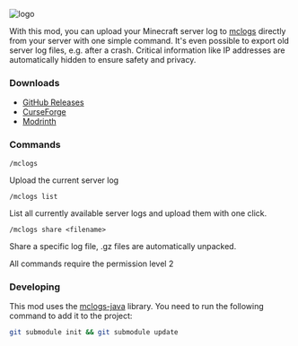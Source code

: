 ![logo](https://mclo.gs/img/logo.png)

With this mod, you can upload your Minecraft server log to [mclogs](https://mclo.gs) directly from your server
with one simple command. It's even possible to export old server log files, e.g. after a crash. Critical information
like IP addresses are automatically hidden to ensure safety and privacy.

### Downloads
- [GitHub Releases](https://github.com/aternosorg/mclogs-forgec/releases)
- [CurseForge](https://www.curseforge.com/minecraft/mc-mods/mc-logs)
- [Modrinth](https://modrinth.com/mod/mclogs)

### Commands
```
/mclogs
```
Upload the current server log

```
/mclogs list
```
List all currently available server logs and upload them with one click.
```
/mclogs share <filename>
```
Share a specific log file, .gz files are automatically unpacked.

All commands require the permission level 2

### Developing
This mod uses the [mclogs-java](https://github.com/aternosorg/mclogs-java) library.
You need to run the following command to add it to the project:
```bash
git submodule init && git submodule update
```